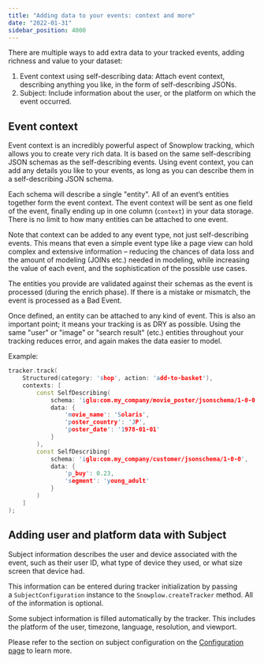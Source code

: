 ```yaml
---
title: "Adding data to your events: context and more"
date: "2022-01-31"
sidebar_position: 4000
---
```


There are multiple ways to add extra data to your tracked events, adding richness and value to your dataset:

1. Event context using self-describing data: Attach event context, describing anything you like, in the form of self-describing JSONs.
2. Subject: Include information about the user, or the platform on which the event occurred.

## Event context

Event context is an incredibly powerful aspect of Snowplow tracking, which allows you to create very rich data. It is based on the same self-describing JSON schemas as the self-describing events. Using event context, you can add any details you like to your events, as long as you can describe them in a self-describing JSON schema.

Each schema will describe a single "entity". All of an event’s entities together form the event context. The event context will be sent as one field of the event, finally ending up in one column (`context`) in your data storage. There is no limit to how many entities can be attached to one event.

Note that context can be added to any event type, not just self-describing events. This means that even a simple event type like a page view can hold complex and extensive information – reducing the chances of data loss and the amount of modeling (JOINs etc.) needed in modeling, while increasing the value of each event, and the sophistication of the possible use cases.

The entities you provide are validated against their schemas as the event is processed (during the enrich phase). If there is a mistake or mismatch, the event is processed as a Bad Event.

Once defined, an entity can be attached to any kind of event. This is also an important point; it means your tracking is as DRY as possible. Using the same "user" or "image" or "search result" (etc.) entities throughout your tracking reduces error, and again makes the data easier to model.

Example:

```cpp
tracker.track(
    Structured(category: 'shop', action: 'add-to-basket'),
    contexts: [
        const SelfDescribing(
            schema: 'iglu:com.my_company/movie_poster/jsonschema/1-0-0',
            data: {
                'movie_name': 'Solaris',
                'poster_country': 'JP',
                'poster_date': '1978-01-01'
            }
        ),
        const SelfDescribing(
            schema: 'iglu:com.my_company/customer/jsonschema/1-0-0',
            data: {
                'p_buy': 0.23,
                'segment': 'young_adult'
            }
        )
    ]
);
```

## Adding user and platform data with Subject

Subject information describes the user and device associated with the event, such as their user ID, what type of device they used, or what size screen that device had.

This information can be entered during tracker initialization by passing a `SubjectConfiguration` instance to the `Snowplow.createTracker` method. All of the information is optional.

Some subject information is filled automatically by the tracker. This includes the platform of the user, timezone, language, resolution, and viewport.

Please refer to the section on subject configuration on the [Configuration page](/docs/collecting-data/collecting-from-own-applications/flutter-tracker/initialization-and-configuration/index.md) to learn more.

